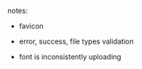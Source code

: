 notes:

<!-- - words filter -->

- favicon
<!-- - если рега не получилось добавить иконку -->
- error, success, file types validation
    <!-- - metadata -->
    <!-- - spacing FAQ from q to a -->
  <!-- - underline text in form to bottom -->
  <!-- - for high school change "" -->

- font is inconsistently uploading

